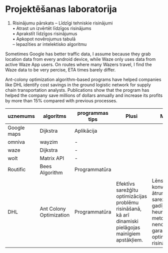 # Projektēšanas laboratorija
1. Risinājumu pārskats
  – Līdzīgi tehniskie risinājumi<br>
    • Atrast un izvērtēt līdzīgos risinājums<br>
    • Aprakstīt līdzīgos risinājumus<br>
    • Apkopot novērojumus tabulā<br>
  – Iepazīties ar intelektisko algoritmu<br>

  Sometimes Google has better traffic data, I assume because they grab location data from every android device, while Waze only uses data from active Waze App users. On routes where many Wazers travel, I find the Waze data to be very percise, ETA times barely differ.

  Ant-colony optimization algorithm-based programs have helped companies like DHL identify cost savings in the ground logistic network for supply chain transportation analysts. Publications show that the program has helped the company save millions of dollars annually and increase its profits by more than 15% compared with previous processes.

| uznemums  | algoritms | programmas tips| Plusi | Mīnusi |
| ------------- | ------------- | -------------  | -------------  | -------------  |
| Google maps  | Dijkstra  | Aplikācija| | |
| omniva  | wayzim  | - | | |
| waze  | Dijkstra | - | | |
| wolt  | Matrix API | - | | |
| Routific | Bees Algorithm | Programmatūra | | |
| DHL | Ant Colony Optimization | Programmatūra | Efektīvs sarežģītu optimizācijas problēmu risināšanā, kā arī dinamiski pielāgojas mainīgiem apstākļiem. | Lēns konverģences ātrums sarežģītos gadījumos un heuristiska metode, kas nenodrošina garantētu optimālu risinājumu. |
